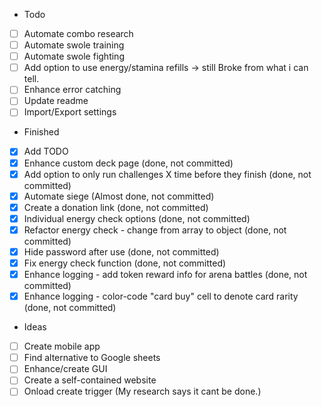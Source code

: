 - Todo
- [ ] Automate combo research
- [ ] Automate swole training
- [ ] Automate swole fighting
- [ ] Add option to use energy/stamina refills -> still Broke from what i can tell.
- [ ] Enhance error catching
- [ ] Update readme
- [ ] Import/Export settings

- Finished
- [x] Add TODO
- [X] Enhance custom deck page (done, not committed)
- [X] Add option to only run challenges X time before they finish (done, not committed)
- [x] Automate siege (Almost done, not committed)
- [X] Create a donation link (done, not committed)
- [X] Individual energy check options (done, not committed)
- [x] Refactor energy check - change from array to object (done, not committed)
- [X] Hide password after use (done, not committed)
- [X] Fix energy check function (done, not committed)
- [x] Enhance logging - add token reward info for arena battles (done, not committed)
- [x] Enhance logging - color-code "card buy" cell to denote card rarity (done, not committed)

- Ideas
- [ ] Create mobile app
- [ ] Find alternative to Google sheets
- [ ] Enhance/create GUI
- [ ] Create a self-contained website
- [ ] Onload create trigger (My research says it cant be done.)
